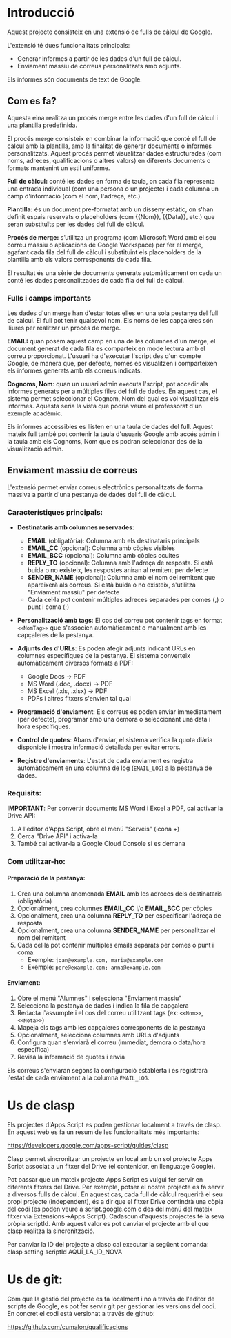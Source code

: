 # Introducció

Aquest projecte consisteix en una extensió de fulls de càlcul de Google.

L'extensió té dues funcionalitats principals:
- Generar informes a partir de les dades d'un full de càlcul. 
- Enviament massiu de correus personalitzats amb adjunts.

Els informes són documents de text de Google.

## Com es fa?

Aquesta eina realitza un procés merge entre les dades d'un full de càlcul i una plantilla predefinida.

El procés merge consisteix en combinar la informació que conté el full de càlcul amb la plantilla, amb la finalitat de generar documents o informes personalitzats. Aquest procés permet visualitzar dades estructurades (com noms, adreces, qualificacions o altres valors) en diferents documents o formats mantenint un estil uniforme.

**Full de càlcul:** conté les dades en forma de taula, on cada fila representa una entrada individual (com una persona o un projecte) i cada columna un camp d'informació (com el nom, l'adreça, etc.).

**Plantilla:** és un document pre-formatat amb un disseny estàtic, on s'han definit espais reservats o placeholders (com {{Nom}}, {{Data}}, etc.) que seran substituïts per les dades del full de càlcul.

**Procés de merge:** s’utilitza un programa (com Microsoft Word amb el seu correu massiu o aplicacions de Google Workspace) per fer el merge, agafant cada fila del full de càlcul i substituint els placeholders de la plantilla amb els valors corresponents de cada fila.

El resultat és una sèrie de documents generats automàticament on cada un conté les dades personalitzades de cada fila del full de càlcul.

### Fulls i camps importants

Les dades d'un merge han d'estar totes elles en una sola pestanya del full de càlcul. El full pot tenir qualsevol nom. Els noms de les capçaleres són lliures per realitzar un procés de merge.

**EMAIL:** quan posem aquest camp en una de les columnes d'un merge, el document generat de cada fila es comparteix en mode lectura amb el correu proporcionat. L'usuari ha d'executar l'script des d'un compte Google, de manera que, per defecte, només es visualitzen i comparteixen els informes generats amb els correus indicats.

**Cognoms, Nom**: quan un usuari admin executa l'script, pot accedir als informes generats per a múltiples files del full de dades. En aquest cas, el sistema permet seleccionar el Cognom, Nom del qual es vol visualitzar els informes. Aquesta seria la vista que podria veure el professorat d'un exemple acadèmic.

Els informes accessibles es llisten en una taula de dades del full. Aquest mateix full també pot contenir la taula d'usuaris Google amb accés admin i la taula amb els Cognoms, Nom que es podran seleccionar des de la visualització admin.


## Enviament massiu de correus

L'extensió permet enviar correus electrònics personalitzats de forma massiva a partir d'una pestanya de dades del full de càlcul.

### Característiques principals:

- **Destinataris amb columnes reservades**: 
  - **EMAIL** (obligatòria): Columna amb els destinataris principals
  - **EMAIL_CC** (opcional): Columna amb còpies visibles
  - **EMAIL_BCC** (opcional): Columna amb còpies ocultes
  - **REPLY_TO** (opcional): Columna amb l'adreça de resposta. Si està buida o no existeix, les respostes aniran al remitent per defecte
  - **SENDER_NAME** (opcional): Columna amb el nom del remitent que apareixerà als correus. Si està buida o no existeix, s'utilitza "Enviament massiu" per defecte
  - Cada cel·la pot contenir múltiples adreces separades per comes (,) o punt i coma (;)

- **Personalització amb tags**: El cos del correu pot contenir tags en format `<<NomTag>>` que s'associen automàticament o manualment amb les capçaleres de la pestanya.

- **Adjunts des d'URLs**: Es poden afegir adjunts indicant URLs en columnes específiques de la pestanya. El sistema converteix automàticament diversos formats a PDF:
  - Google Docs → PDF
  - MS Word (.doc, .docx) → PDF
  - MS Excel (.xls, .xlsx) → PDF
  - PDFs i altres fitxers s'envien tal qual

- **Programació d'enviament**: Els correus es poden enviar immediatament (per defecte), programar amb una demora o seleccionant una data i hora específiques.

- **Control de quotes**: Abans d'enviar, el sistema verifica la quota diària disponible i mostra informació detallada per evitar errors.

- **Registre d'enviaments**: L'estat de cada enviament es registra automàticament en una columna de log (`EMAIL_LOG`) a la pestanya de dades.

### Requisits:

**IMPORTANT**: Per convertir documents MS Word i Excel a PDF, cal activar la Drive API:

1. A l'editor d'Apps Script, obre el menú "Serveis" (icona +)
2. Cerca "Drive API" i activa-la
3. També cal activar-la a Google Cloud Console si es demana

### Com utilitzar-ho:

#### Preparació de la pestanya:

1. Crea una columna anomenada **EMAIL** amb les adreces dels destinataris (obligatòria)
2. Opcionalment, crea columnes **EMAIL_CC** i/o **EMAIL_BCC** per còpies
3. Opcionalment, crea una columna **REPLY_TO** per especificar l'adreça de resposta
4. Opcionalment, crea una columna **SENDER_NAME** per personalitzar el nom del remitent
5. Cada cel·la pot contenir múltiples emails separats per comes o punt i coma:
   - Exemple: `joan@example.com, maria@example.com`
   - Exemple: `pere@example.com; anna@example.com`

#### Enviament:

1. Obre el menú "Alumnes" i selecciona "Enviament massiu"
2. Selecciona la pestanya de dades i indica la fila de capçalera
3. Redacta l'assumpte i el cos del correu utilitzant tags (ex: `<<Nom>>`, `<<Nota>>`)
4. Mapeja els tags amb les capçaleres corresponents de la pestanya
5. Opcionalment, selecciona columnes amb URLs d'adjunts
6. Configura quan s'enviarà el correu (immediat, demora o data/hora específica)
7. Revisa la informació de quotes i envia

Els correus s'enviaran segons la configuració establerta i es registrarà l'estat de cada enviament a la columna `EMAIL_LOG`.

# Us de clasp

Els projectes d'Apps Script es poden gestionar localment a través de clasp. En aquest web es fa un resum de les funcionalitats més importants:

 https://developers.google.com/apps-script/guides/clasp

Clasp permet sincronitzar un projecte en local amb un sol projecte Apps Script associat a un fitxer del Drive (el contenidor, en llenguatge Google).

Pot passar que un mateix projecte Apps Script es vulgui fer servir en diferents fitxers del Drive. Per exemple, potser el nostre projecte es fa servir a diversos fulls de càlcul. En aquest cas, cada full de càlcul requerirà el seu propi projecte (independent), és a dir que el fitxer Drive contindrà una còpia del codi (es poden veure a script.google.com o des del menú del mateix fitxer via Extensions->Apps Script). Cadascun d'aquests projectes té la seva pròpia scriptId. Amb aquest valor es pot canviar el projecte amb el que clasp realitza la sincronització.

Per canviar la ID del projecte a clasp cal executar la següent comanda:
 clasp setting scriptId AQUÍ_LA_ID_NOVA


# Us de git:

Com que la gestió del projecte es fa localment i no a través de l'editor de scripts de Google, es pot fer servir git per gestionar les versions del codi. En concret el codi està versionat a través de github:

 https://github.com/cumalon/qualificacions

